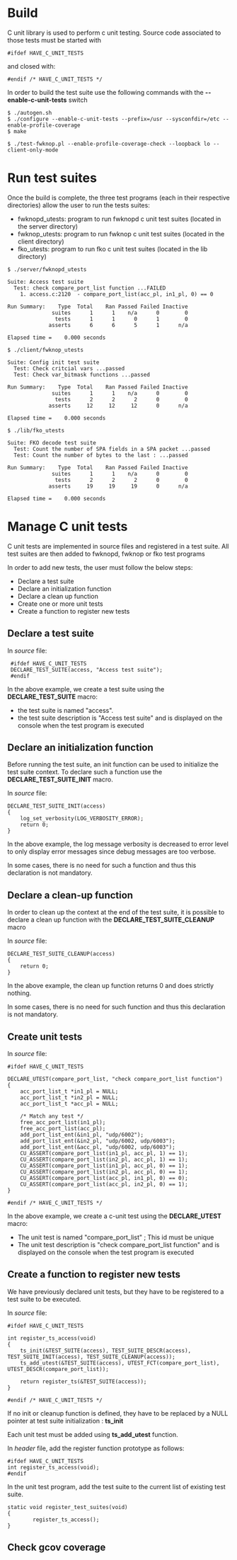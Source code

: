 # Build

C unit library is used to perform c unit testing. Source code associated to those tests
must be started with

~~~
#ifdef HAVE_C_UNIT_TESTS
~~~

and closed with:

~~~
#endif /* HAVE_C_UNIT_TESTS */
~~~
In order to build the test suite use the following commands with the **--enable-c-unit-tests**
switch

~~~
$ ./autogen.sh
$ ./configure --enable-c-unit-tests --prefix=/usr --sysconfdir=/etc --enable-profile-coverage
$ make
~~~

~~~
$ ./test-fwknop.pl --enable-profile-coverage-check --loopback lo --client-only-mode
~~~

# Run test suites
Once the build is complete, the three test programs (each in their respective directories)
allow the user to run the tests suites:

 * fwknopd_utests: program to run fwknopd c unit test suites (located in the server directory)
 * fwknop_utests: program to run fwknop c unit test suites (located in the client directory)
 * fko_utests: program to run fko c unit test suites (located in the lib directory)

~~~
$ ./server/fwknopd_utests

Suite: Access test suite
  Test: check compare_port_list function ...FAILED
    1. access.c:2120  - compare_port_list(acc_pl, in1_pl, 0) == 0

Run Summary:    Type  Total    Ran Passed Failed Inactive
              suites      1      1    n/a      0        0
               tests      1      1      0      1        0
             asserts      6      6      5      1      n/a

Elapsed time =    0.000 seconds
~~~

~~~
$ ./client/fwknop_utests

Suite: Config init test suite
  Test: Check critcial vars ...passed
  Test: Check var_bitmask functions ...passed

Run Summary:    Type  Total    Ran Passed Failed Inactive
              suites      1      1    n/a      0        0
               tests      2      2      2      0        0
             asserts     12     12     12      0      n/a

Elapsed time =    0.000 seconds
~~~

~~~
$ ./lib/fko_utests

Suite: FKO decode test suite
  Test: Count the number of SPA fields in a SPA packet ...passed
  Test: Count the number of bytes to the last : ...passed

Run Summary:    Type  Total    Ran Passed Failed Inactive
              suites      1      1    n/a      0        0
               tests      2      2      2      0        0
             asserts     19     19     19      0      n/a

Elapsed time =    0.000 seconds
~~~

# Manage C unit tests
C unit tests are implemented in source files and registered in a test suite.
All test suites are then added to fwknopd, fwknop or fko test programs

In order to add new tests, the user must follow the below steps:

 * Declare a test suite
 * Declare an initialization function
 * Declare a clean up function
 * Create one or more unit tests
 * Create a function to register new tests
 
## Declare a test suite

In *source* file:

~~~
 #ifdef HAVE_C_UNIT_TESTS
 DECLARE_TEST_SUITE(access, "Access test suite");
 #endif
~~~

In the above example, we create a test suite using the **DECLARE_TEST_SUITE** macro:
 
 * the test suite is named "access".
 * the test suite description is "Access test suite" and is displayed on the console 
   when the test program is executed

## Declare an initialization function

Before running the test suite, an init function can be used to initialize the test suite context.
To declare such a function use the **DECLARE_TEST_SUITE_INIT** macro.

In *source* file:

~~~
DECLARE_TEST_SUITE_INIT(access)
{
    log_set_verbosity(LOG_VERBOSITY_ERROR);
    return 0;
}
~~~

In the above example, the log message verbosity is decreased to error level to only display error
messages since debug messages are too verbose.

In some cases, there is no need for such a function and thus this declaration is not mandatory.

## Declare a clean-up function

In order to clean up the context at the end of the test suite, it is possible to declare a clean up
function with the **DECLARE_TEST_SUITE_CLEANUP** macro

In *source* file:

~~~
DECLARE_TEST_SUITE_CLEANUP(access)
{
    return 0;
}
~~~

In the above example, the clean up function returns 0 and does strictly nothing. 

In some cases, there is no need for such function and thus this declaration is not mandatory.

## Create unit tests

In *source* file:

~~~
#ifdef HAVE_C_UNIT_TESTS

DECLARE_UTEST(compare_port_list, "check compare_port_list function")
{
    acc_port_list_t *in1_pl = NULL;
    acc_port_list_t *in2_pl = NULL;
    acc_port_list_t *acc_pl = NULL;

    /* Match any test */
    free_acc_port_list(in1_pl);
    free_acc_port_list(acc_pl);
    add_port_list_ent(&in1_pl, "udp/6002");
    add_port_list_ent(&in2_pl, "udp/6002, udp/6003");
    add_port_list_ent(&acc_pl, "udp/6002, udp/6003");
    CU_ASSERT(compare_port_list(in1_pl, acc_pl, 1) == 1);
    CU_ASSERT(compare_port_list(in2_pl, acc_pl, 1) == 1);
    CU_ASSERT(compare_port_list(in1_pl, acc_pl, 0) == 1);
    CU_ASSERT(compare_port_list(in2_pl, acc_pl, 0) == 1);
    CU_ASSERT(compare_port_list(acc_pl, in1_pl, 0) == 0);
    CU_ASSERT(compare_port_list(acc_pl, in2_pl, 0) == 1);
}

#endif /* HAVE_C_UNIT_TESTS */
~~~

In the above example, we create a c-unit test using the **DECLARE_UTEST** macro:

 * The unit test is named "compare_port_list" ; This id must be unique
 * The unit test description is "check compare_port_list function" and is displayed on the console 
   when the test program is executed

## Create a function to register new tests

We have previously declared unit tests, but they have to be registered to a test suite
to be executed.

In *source* file:

~~~
#ifdef HAVE_C_UNIT_TESTS

int register_ts_access(void)
{
    ts_init(&TEST_SUITE(access), TEST_SUITE_DESCR(access), TEST_SUITE_INIT(access), TEST_SUITE_CLEANUP(access));
    ts_add_utest(&TEST_SUITE(access), UTEST_FCT(compare_port_list), UTEST_DESCR(compare_port_list));

    return register_ts(&TEST_SUITE(access));
}

#endif /* HAVE_C_UNIT_TESTS */
~~~

If no init or cleanup function is defined, they have to be replaced by a NULL pointer
at test suite initialization : **ts_init**

Each unit test must be added using **ts_add_utest** function.

In *header* file, add the register function prototype as follows:

~~~
#ifdef HAVE_C_UNIT_TESTS
int register_ts_access(void);
#endif
~~~

In the unit test program, add the test suite to the current list of existing
test suite.

~~~
static void register_test_suites(void)
{
        register_ts_access();
}
~~~

## Check gcov coverage
